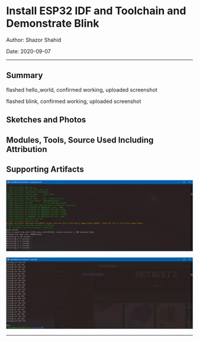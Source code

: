 # Install ESP32 IDF and Toolchain and Demonstrate Blink

Author: Shazor Shahid

Date: 2020-09-07

-----

## Summary

flashed hello_world, confirmed working, uploaded screenshot

flashed blink, confirmed working, uploaded screenshot

## Sketches and Photos

## Modules, Tools, Source Used Including Attribution

## Supporting Artifacts

![Skill 5](./images/ec444_quest0_skill5.PNG)

![Skill 5](./images/ec444_quest0_skill5_blink.PNG)

-----
